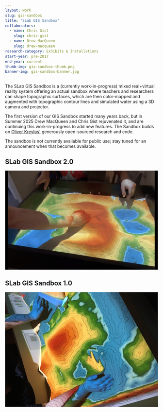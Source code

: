 ```yaml
---
layout: work
slug: gis-sandbox
title: "SLab GIS Sandbox"
collaborators: 
  - name: Chris Gist
    slug: chris-gist
  - name: Drew MacQueen
    slug: drew-macqueen
research-category: Exhibits & Installations
start-year: pre-2017
end-year: current
thumb-img: gis-sandbox-thumb.png
banner-img: gis-sandbox-banner.jpg
---
```


The SLab GIS Sandbox is a (currently work-in-progress) mixed real+virtual reality system offering an actual sandbox where teachers and researchers can shape topographic surfaces, which are then color-mapped and augmented with topographic contour lines and simulated water using a 3D camera and projector.

The first version of our GIS Sandbox started many years back, but in Summer 2025 Drew MacQueen and Chris Gist rejuvenated it, and are continuing this work-in-progress to add new features. The Sandbox builds on [Oliver Kreylos'](https://web.cs.ucdavis.edu/~okreylos/ResDev/SARndbox/) generously open-sourced research and code.

The sandbox is not currently available for public use; stay tuned for an announcement when that becomes available.

## SLab GIS Sandbox 2.0

![A photo of the 2.0 version of SLab's GIS Sandbox in use: a projector displays bands of colored light on top of a topographic formation of sand to approximate a topographic map in 3D](/assets/img/work/gis-sandbox/gis-sandbox-v2.png)

## SLab GIS Sandbox 1.0

![A photo of the 1.0 version of SLab's GIS Sandbox in use: a projector displays bands of colored light on top of a topographic formation of sand to approximate a topographic map in 3D](/assets/img/work/gis-sandbox/gis-sandbox-v1.jpg)

